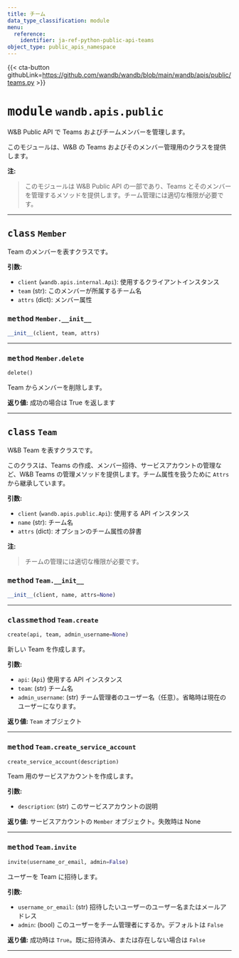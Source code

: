```yaml
---
title: チーム
data_type_classification: module
menu:
  reference:
    identifier: ja-ref-python-public-api-teams
object_type: public_apis_namespace
---
```


{{< cta-button githubLink=https://github.com/wandb/wandb/blob/main/wandb/apis/public/teams.py >}}




# <kbd>module</kbd> `wandb.apis.public`
W&B Public API で Teams およびチームメンバーを管理します。

このモジュールは、W&B の Teams およびそのメンバー管理用のクラスを提供します。



**注:**

> このモジュールは W&B Public API の一部であり、Teams とそのメンバーを管理するメソッドを提供します。チーム管理には適切な権限が必要です。



---

## <kbd>class</kbd> `Member`
Team のメンバーを表すクラスです。



**引数:**
 
 - `client` (`wandb.apis.internal.Api`):  使用するクライアントインスタンス
 - `team` (str):  このメンバーが所属するチーム名
 - `attrs` (dict):  メンバー属性

### <kbd>method</kbd> `Member.__init__`

```python
__init__(client, team, attrs)
```








---

### <kbd>method</kbd> `Member.delete`

```python
delete()
```

Team からメンバーを削除します。



**返り値:**
  成功の場合は True を返します


---

## <kbd>class</kbd> `Team`
W&B Team を表すクラスです。

このクラスは、Teams の作成、メンバー招待、サービスアカウントの管理など、W&B Teams の管理メソッドを提供します。チーム属性を扱うために `Attrs` から継承しています。



**引数:**
 
 - `client` (`wandb.apis.public.Api`):  使用する API インスタンス
 - `name` (str):  チーム名
 - `attrs` (dict):  オプションのチーム属性の辞書



**注:**

> チームの管理には適切な権限が必要です。

### <kbd>method</kbd> `Team.__init__`

```python
__init__(client, name, attrs=None)
```








---

### <kbd>classmethod</kbd> `Team.create`

```python
create(api, team, admin_username=None)
```

新しい Team を作成します。



**引数:**
 
 - `api`:  (`Api`) 使用する API インスタンス
 - `team`:  (str) チーム名
 - `admin_username`:  (str) チーム管理者のユーザー名（任意）。省略時は現在のユーザーになります。



**返り値:**
 `Team` オブジェクト

---

### <kbd>method</kbd> `Team.create_service_account`

```python
create_service_account(description)
```

Team 用のサービスアカウントを作成します。



**引数:**
 
 - `description`:  (str) このサービスアカウントの説明



**返り値:**
 サービスアカウントの `Member` オブジェクト。失敗時は None

---

### <kbd>method</kbd> `Team.invite`

```python
invite(username_or_email, admin=False)
```

ユーザーを Team に招待します。



**引数:**
 
 - `username_or_email`:  (str) 招待したいユーザーのユーザー名またはメールアドレス
 - `admin`:  (bool) このユーザーをチーム管理者にするか。デフォルトは `False`



**返り値:**
 成功時は `True`。既に招待済み、または存在しない場合は `False`

---